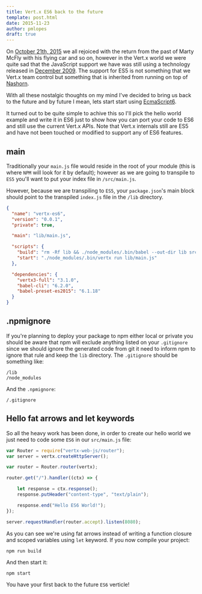 ```yaml
---
title: Vert.x ES6 back to the future
template: post.html
date: 2015-11-23
author: pmlopes
draft: true
---
```


On [October 21th, 2015](http://backtothefuture.wikia.com/wiki/2015) we all rejoiced with the return from the past of
Marty McFly with his flying car and so on, however in the Vert.x world we were quite sad that the JavaScript support we
have was still using a technology released in [December 2009](https://en.wikipedia.org/wiki/ECMAScript#Versions). The
support for ES5 is not something that we Vert.x team control but something that is inherited from running on top of
[Nashorn](http://openjdk.java.net/projects/nashorn/).

With all these nostalgic thoughts on my mind I've decided to bring us back to the future and by future I mean, lets
start start using [EcmaScript6](http://es6-features.org/).

It turned out to be quite simple to achive this so I'll pick the hello world example and write it in ES6 just to show
how you can port your code to ES6 and still use the current Vert.x APIs. Note that Vert.x internals still are ES5 and
have not been touched or modified to support any of ES6 features.

## main

Traditionally your `main.js` file would reside in the root of your module (this is where `NPM` will look for it by
default); however as we are going to transpile to `ES5` you'll want to put your index file in `/src/main.js`.

However, because we are transpiling to `ES5`, your `package.json`'s main block should point to the transpiled `index.js`
file in the `/lib` directory.

```json
{
  "name": "vertx-es6",
  "version": "0.0.1",
  "private": true,

  "main": "lib/main.js",

  "scripts": {
    "build": "rm -Rf lib && ./node_modules/.bin/babel --out-dir lib src",
    "start": "./node_modules/.bin/vertx run lib/main.js"
  },

  "dependencies": {
    "vertx3-full": "3.1.0",
    "babel-cli": "6.2.0",
    "babel-preset-es2015": "6.1.18"
  }
}
```

## .npmignore

If you're planning to deploy your package to npm either local or private you should be aware that npm will exclude
anything listed on your `.gitignore` since we should ignore the generated code from git it need to inform npm to ignore
that rule and keep the `lib` directory. The `.gitignore` should be something like:

```
/lib
/node_modules
```

And the `.npmignore`:

```
/.gitignore
```

## Hello fat arrows and let keywords

So all the heavy work has been done, in order to create our hello world we just need to code some `ES6` in our
`src/main.js` file:

```javascript
var Router = require("vertx-web-js/router");
var server = vertx.createHttpServer();

var router = Router.router(vertx);

router.get("/").handler((ctx) => {

    let response = ctx.response();
    response.putHeader("content-type", "text/plain");

    response.end("Hello ES6 World!");
});

server.requestHandler(router.accept).listen(8080);
```

As you can see we're using fat arrows instead of writing a function closure and scoped variables using `let` keyword. If
you now compile your project:

```
npm run build
```

And then start it:

```
npm start
```

You have your first back to the future `ES6` verticle!